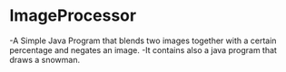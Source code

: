 # ImageProcessor
-A Simple Java Program that blends two images together with a certain percentage and negates an image.
-It contains also a java program that draws a snowman.
